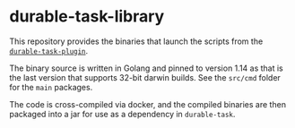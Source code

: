 # durable-task-library

This repository provides the binaries that launch the scripts from the [`durable-task-plugin`](https://github.com/jenkinsci/durable-task-plugin).

The binary source is written in Golang and pinned to version 1.14 as that is the last version that supports 32-bit darwin builds.
See the `src/cmd` folder for the `main` packages.

The code is cross-compiled via docker, and the compiled binaries are then packaged into a jar for use as a dependency in `durable-task`.
